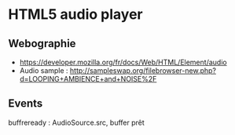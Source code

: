 # HTML5 audio player

## Webographie

- https://developer.mozilla.org/fr/docs/Web/HTML/Element/audio
- Audio sample : http://sampleswap.org/filebrowser-new.php?d=LOOPING+AMBIENCE+and+NOISE%2F

## Events
buffreready : AudioSource.src, buffer prêt